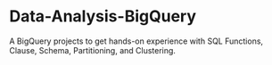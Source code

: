 # Data-Analysis-BigQuery
A BigQuery projects to get hands-on experience with SQL Functions, Clause, Schema, Partitioning, and Clustering.
